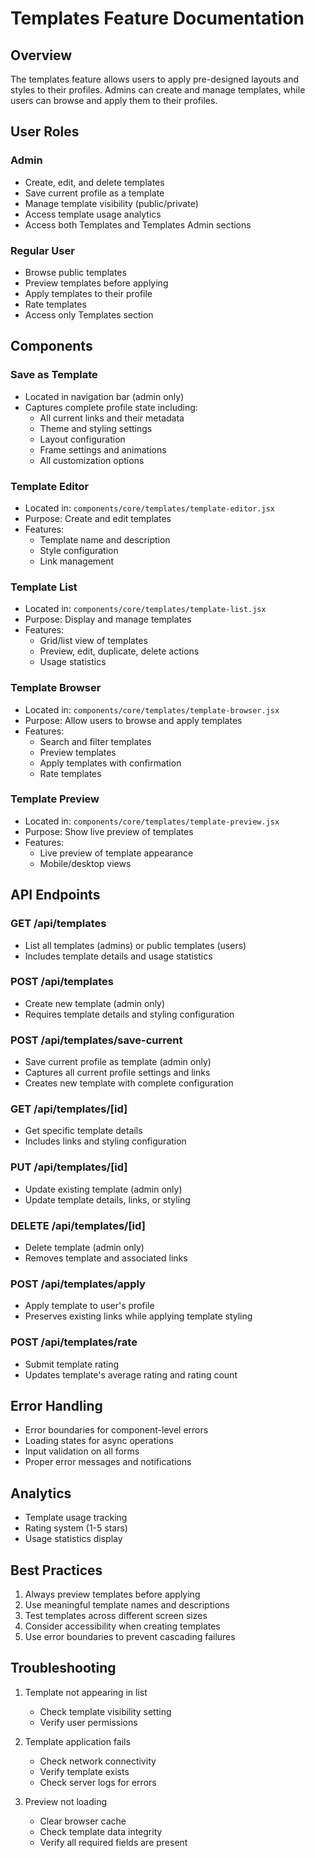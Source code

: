 # Templates Feature Documentation

## Overview

The templates feature allows users to apply pre-designed layouts and styles to their profiles. Admins can create and manage templates, while users can browse and apply them to their profiles.

## User Roles

### Admin

- Create, edit, and delete templates
- Save current profile as a template
- Manage template visibility (public/private)
- Access template usage analytics
- Access both Templates and Templates Admin sections

### Regular User

- Browse public templates
- Preview templates before applying
- Apply templates to their profile
- Rate templates
- Access only Templates section

## Components

### Save as Template

- Located in navigation bar (admin only)
- Captures complete profile state including:
  - All current links and their metadata
  - Theme and styling settings
  - Layout configuration
  - Frame settings and animations
  - All customization options

### Template Editor

- Located in: `components/core/templates/template-editor.jsx`
- Purpose: Create and edit templates
- Features:
  - Template name and description
  - Style configuration
  - Link management

### Template List

- Located in: `components/core/templates/template-list.jsx`
- Purpose: Display and manage templates
- Features:
  - Grid/list view of templates
  - Preview, edit, duplicate, delete actions
  - Usage statistics

### Template Browser

- Located in: `components/core/templates/template-browser.jsx`
- Purpose: Allow users to browse and apply templates
- Features:
  - Search and filter templates
  - Preview templates
  - Apply templates with confirmation
  - Rate templates

### Template Preview

- Located in: `components/core/templates/template-preview.jsx`
- Purpose: Show live preview of templates
- Features:
  - Live preview of template appearance
  - Mobile/desktop views

## API Endpoints

### GET /api/templates

- List all templates (admins) or public templates (users)
- Includes template details and usage statistics

### POST /api/templates

- Create new template (admin only)
- Requires template details and styling configuration

### POST /api/templates/save-current

- Save current profile as template (admin only)
- Captures all current profile settings and links
- Creates new template with complete configuration

### GET /api/templates/[id]

- Get specific template details
- Includes links and styling configuration

### PUT /api/templates/[id]

- Update existing template (admin only)
- Update template details, links, or styling

### DELETE /api/templates/[id]

- Delete template (admin only)
- Removes template and associated links

### POST /api/templates/apply

- Apply template to user's profile
- Preserves existing links while applying template styling

### POST /api/templates/rate

- Submit template rating
- Updates template's average rating and rating count

## Error Handling

- Error boundaries for component-level errors
- Loading states for async operations
- Input validation on all forms
- Proper error messages and notifications

## Analytics

- Template usage tracking
- Rating system (1-5 stars)
- Usage statistics display

## Best Practices

1. Always preview templates before applying
2. Use meaningful template names and descriptions
3. Test templates across different screen sizes
4. Consider accessibility when creating templates
5. Use error boundaries to prevent cascading failures

## Troubleshooting

1. Template not appearing in list

   - Check template visibility setting
   - Verify user permissions

2. Template application fails

   - Check network connectivity
   - Verify template exists
   - Check server logs for errors

3. Preview not loading
   - Clear browser cache
   - Check template data integrity
   - Verify all required fields are present
